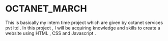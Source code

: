# OCTANET_MARCH
This is basically my intern time project which are given by octanet services pvt ltd . In this project , I will be acquiring knowledge and skills to create a website using HTML , CSS and Javascript . 
